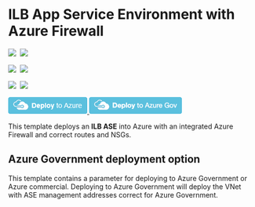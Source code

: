 # ILB App Service Environment with Azure Firewall

<IMG SRC="https://azbotstorage.blob.core.windows.net/badges/App-Service-Environment-AzFirewall/PublicLastTestDate.svg" />&nbsp;
<IMG SRC="https://azbotstorage.blob.core.windows.net/badges/App-Service-Environment-AzFirewall/PublicDeployment.svg" />&nbsp;

<IMG SRC="https://azbotstorage.blob.core.windows.net/badges/App-Service-Environment-AzFirewall/FairfaxLastTestDate.svg" />&nbsp;
<IMG SRC="https://azbotstorage.blob.core.windows.net/badges/App-Service-Environment-AzFirewall/FairfaxDeployment.svg" />&nbsp;

<IMG SRC="https://azbotstorage.blob.core.windows.net/badges/App-Service-Environment-AzFirewall/BestPracticeResult.svg" />&nbsp;
<IMG SRC="https://azbotstorage.blob.core.windows.net/badges/App-Service-Environment-AzFirewall/CredScanResult.svg" />&nbsp;

<a href="https://portal.azure.com/#create/Microsoft.Template/uri/https%3A%2F%2Fraw.githubusercontent.com%2Fazure%2Fazure-quickstart-templates%2FApp-Service-Environment-AzFirewall%2Fmaster%2Fazuredeploy.json" target="_blank">
<img src="https://raw.githubusercontent.com/Azure/azure-quickstart-templates/master/1-CONTRIBUTION-GUIDE/images/deploytoazure.png"/>
</a>

<a href="https://portal.azure.us/#create/Microsoft.Template/uri/https%3A%2F%2Fraw.githubusercontent.com%2Fazure%2Fazure-quickstart-templates%2FApp-Service-Environment-AzFirewall%2Fmaster%2Fazuredeploy.json" target="_blank">
<img src="https://raw.githubusercontent.com/Azure/azure-quickstart-templates/master/1-CONTRIBUTION-GUIDE/images/deploytoazuregov.png"/>
</a>

This template deploys an **ILB ASE** into Azure with an integrated Azure Firewall and correct routes and NSGs.

## Azure Government deployment option

This template contains a parameter for deploying to Azure Government or Azure commercial.  Deploying to Azure Government will deploy the VNet with ASE management addresses correct for Azure Government.
